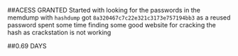 ##ACESS GRANTED
Started with looking for the passwords in the memdump with `hashdump` got 
`8a320467c7c22e321c3173e757194bb3` as a reused password 
spent some time finding some good website for cracking the hash as crackstation is not working

##0.69 DAYS
